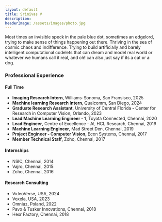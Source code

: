 ```yaml
---
layout: default
title: Srinivas V
description: 
headerImage: /assets/images/photo.jpg
---
```


Most times an invisible speck in the pale blue dot, sometimes an edgelord, trying to make sense of things happening out there. Thriving in the sea of cosmic chaos and indifference. Trying to build artificially and barely intelligent computational codelets that can dream and model real world or whatever we humans call it real, and oh! can also just say if its a cat or a dog.

### Professional Experience

#### Full Time

* **Imaging Research Intern**, Williams-Sonoma, San Fransisco, 2025
* **Machine learning Research Intern**, Qualcomm, San Diego, 2024
* **Graduate Research Assistant**, University of Central Florida - Center for Research in Computer Vision, Orlando,  2023
* **Lead Machine Learning Engineer - 1**, Toyota Connected, Chennai, 2020
* **Lead Engineer**, Centre of Excellence - AI, HCL Research, Chennai, 2019
* **Machine Learning Engineer**, Mad Street Den, Chennai, 2019
* **Project Engineer - Computer Vision**, Econ Systems, Chennai, 2017
* **Member Technical Staff**, Zoho, Chennai, 2017

#### Internships

* NSIC, Chennai, 2014
* Vajro, Chennai, 2015
* Zoho, Chennai, 2016

#### Research Consulting

* VideoVerse, USA, 2024
* Voxela, USA, 2023
* Omniaz, Poland, 2022
* Pavo & Tusker Innovations, Chennai, 2018
* Hexr Factory, Chennai, 2018